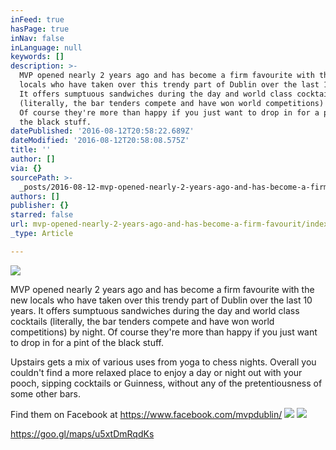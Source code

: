 ```yaml
---
inFeed: true
hasPage: true
inNav: false
inLanguage: null
keywords: []
description: >-
  MVP opened nearly 2 years ago and has become a firm favourite with the new
  locals who have taken over this trendy part of Dublin over the last 10 years.
  It offers sumptuous sandwiches during the day and world class cocktails
  (literally, the bar tenders compete and have won world competitions) by night.
  Of course they're more than happy if you just want to drop in for a pint of
  the black stuff. 
datePublished: '2016-08-12T20:58:22.689Z'
dateModified: '2016-08-12T20:58:08.575Z'
title: ''
author: []
via: {}
sourcePath: >-
  _posts/2016-08-12-mvp-opened-nearly-2-years-ago-and-has-become-a-firm-favourit.md
authors: []
publisher: {}
starred: false
url: mvp-opened-nearly-2-years-ago-and-has-become-a-firm-favourit/index.html
_type: Article

---
```

![](https://the-grid-user-content.s3-us-west-2.amazonaws.com/72b201f7-f304-4297-8867-39f501500260.jpg)

MVP opened nearly 2 years ago and has become a firm favourite with the new locals who have taken over this trendy part of Dublin over the last 10 years. It offers sumptuous sandwiches during the day and world class cocktails (literally, the bar tenders compete and have won world competitions) by night. Of course they're more than happy if you just want to drop in for a pint of the black stuff. 

Upstairs gets a mix of various uses from yoga to chess nights. Overall you couldn't find a more relaxed place to enjoy a day or night out with your pooch, sipping cocktails or Guinness, without any of the pretentiousness of some other bars.

Find them on Facebook at https://www.facebook.com/mvpdublin/
![](https://the-grid-user-content.s3-us-west-2.amazonaws.com/c731725e-db7e-4a3a-ae1e-e6ee513f2e2f.jpg)
![](https://the-grid-user-content.s3-us-west-2.amazonaws.com/e9617669-bcbe-4699-8d7d-0d64a4536dfc.png)

https://goo.gl/maps/u5xtDmRqdKs